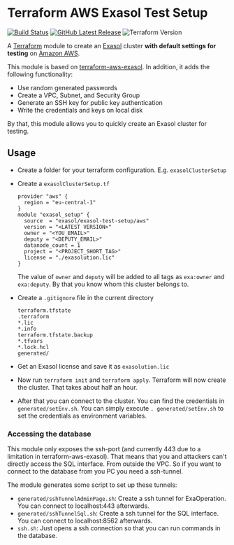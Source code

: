 # Terraform AWS Exasol Test Setup

[![Build Status](https://github.com/exasol/terraform-aws-exasol-test-setup/actions/workflows/check_terraform.yml/badge.svg)](https://github.com/exasol/terraform-aws-exasol-test-setup/actions/workflows/check_terraform.yml)
[![GitHub Latest Release][gh-release-badge]][gh-release-link]
![Terraform Version][terraform-version]

A [Terraform](https://www.terraform.io) module to create an
[Exasol](https://www.exasol.com) cluster **with default settings for testing** on [Amazon AWS](https://aws.amazon.com/).

This module is based on [terraform-aws-exasol](https://github.com/exasol/terraform-aws-exasol/). In addition, it adds the following functionality:

* Use random generated passwords
* Create a VPC, Subnet, and Security Group
* Generate an SSH key for public key authentication
* Write the credentials and keys on local disk

By that, this module allows you to quickly create an Exasol cluster for testing.

## Usage

* Create a folder for your terraform configuration. E.g. `exasolClusterSetup`
* Create a `exasolClusterSetup.tf`
  ```hcl
  provider "aws" {
    region = "eu-central-1"
  }
  module "exasol_setup" {
    source  = "exasol/exasol-test-setup/aws"
    version = "<LATEST VERSION>"
    owner = "<YOU_EMAIL>"
    deputy = "<DEPUTY_EMAIL>"
    datanode_count = 1
    project = "<PROJECT_SHORT_TAG>"
    license = "./exasolution.lic"
  }
  ```

  The value of `owner` and `deputy` will be added to all tags as `exa:owner` and `exa:deputy`. By that you know whom this cluster belongs to.

* Create a `.gitignore` file in the current directory

  ```gitignore
  terraform.tfstate
  .terraform
  *.lic
  *.info
  terraform.tfstate.backup
  *.tfvars
  *.lock.hcl
  generated/
  ```
* Get an Exasol license and save it as `exasolution.lic`
* Now run `terraform init` and `terraform apply`. Terraform will now create the cluster. That takes about half an hour.
* After that you can connect to the cluster. You can find the credentials in `generated/setEnv.sh`. You can simply execute `. generated/setEnv.sh` to set the credentials as environment variables.

### Accessing the database

This module only exposes the ssh-port (and currently 443 due to a limitation in terraform-aws-exasol). That means that you and attackers can't directly access the SQL interface. From outside the VPC. So if you want to connect to the database from you PC you need a ssh-tunnel.

The module generates some script to set up these tunnels:

* `generated/sshTunnelAdminPage.sh`: Create a ssh tunnel for ExaOperation. You can connect to localhost:443 afterwards.
* `generated/sshTunnelSql.sh`: Create a ssh tunnel for the SQL interface. You can connect to localhost:8562 afterwards.
* `ssh.sh`: Just opens a ssh connection so that you can run commands in the database.

<!-- @formatter:off -->
[gh-release-badge]: https://img.shields.io/github/tag/exasol/terraform-aws-exasol-test-setup.svg?label=latest
[gh-release-link]: https://github.com/exasol/terraform-aws-exasol-test-setup/releases/latest
[terraform-version]: https://img.shields.io/badge/tf-%3E%3D0.12.0-blue.svg
[aws-cli]: https://docs.aws.amazon.com/cli/latest/userguide/cli-chap-install.html
